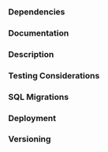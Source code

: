 <!--
	Niche Back-End PR Template
	Don't Forget:
	- Add your PR to any relevant github boards
	- Tag your PR with the BACK_END label
-->

<!-- CC relevant team members -->

### Dependencies

<!-- Does this PR depend on other PRs in the pipeline? Same service, other services, go-common etc.  If
  it depends on other PRs within the same repository, link github diffs between these PRs for ease of review -->

### Documentation

<!-- Link(s) to documentation relevant to the work, such as issues, wiki, tech debt cards, etc. -->

### Description

<!-- A plain-English overview of the work involved in this PR. -->

### Testing Considerations

<!-- Any specific testing considerations for this PR: dependencies, sample UUIDs, test data etc.-->

### SQL Migrations

<!-- Uncomment and fill out the following section if this PR contains any alterations to the service's database -->

<!--
    Migration Script: <link to migration script file>
    Description: <a description of the specific schema or data changes made by this migration script>

    Keep this tag - the data enablement team will be notified via email of any changes: @nicheinc/data-enablement 
-->

### Deployment 

<!-- Any deployment considerations for this PR, including dependencies, necessary order of operations, etc. -->

<!-- Does this PR represent a new back-end component that has never been deployed before? Consult the Production Readiness Checklist: https://docs.google.com/document/d/1MUjrz0m-zbTc4wmvxdmbCm6B2ML8fAluU7u9CqLSG9g/edit -->

### Versioning

<!-- Indicate whether this is a Major, Minor, or Patch bump and explain why. -->

